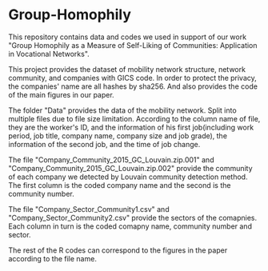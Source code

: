 # Group-Homophily
This repository contains data and codes we used in support of our work "Group Homophily as a Measure of Self-Liking of Communities:
Application in Vocational Networks".

This project provides the dataset of mobility network structure, network community, and companies with GICS code. In order to protect the privacy, the companies' name are all hashes by sha256. And also provides the code of the main figures in our paper.

The folder "Data" provides the data of the mobility network. Split into multiple files due to file size limitation. 
According to the column name of file, they are the worker's ID, and the information of his first job(including work period, job title, company name, company size and job grade), the information of the second job, and the time of job change.

The file "Company_Community_2015_GC_Louvain.zip.001" and "Company_Community_2015_GC_Louvain.zip.002" provide the community of each company we detected by Louvain community detection method. The first column is the coded company name and the second is the community number.

The file "Company_Sector_Community1.csv" and "Company_Sector_Community2.csv" provide the sectors of the comapnies. 
Each column in turn is the coded comapny name, community number and sector.

The rest of the R codes can correspond to the figures in the paper according to the file name.
